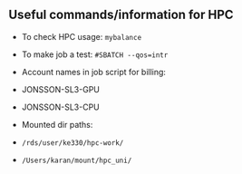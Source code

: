 ## Useful commands/information for HPC

* To check HPC usage:
`mybalance`

* To make job a test: `#SBATCH --qos=intr`

* Account names in job script for billing:
 * JONSSON-SL3-GPU
 * JONSSON-SL3-CPU

* Mounted dir paths:
 * `/rds/user/ke330/hpc-work/`
 * `/Users/karan/mount/hpc_uni/`

 